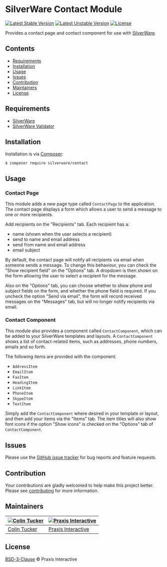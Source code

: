 # SilverWare Contact Module

[![Latest Stable Version](https://poser.pugx.org/silverware/contact/v/stable)](https://packagist.org/packages/silverware/contact)
[![Latest Unstable Version](https://poser.pugx.org/silverware/contact/v/unstable)](https://packagist.org/packages/silverware/contact)
[![License](https://poser.pugx.org/silverware/contact/license)](https://packagist.org/packages/silverware/contact)

Provides a contact page and contact component for use with [SilverWare][silverware].

## Contents

- [Requirements](#requirements)
- [Installation](#installation)
- [Usage](#usage)
- [Issues](#issues)
- [Contribution](#contribution)
- [Maintainers](#maintainers)
- [License](#license)

## Requirements

- [SilverWare][silverware]
- [SilverWare Validator][silverware-validator]

## Installation

Installation is via [Composer][composer]:

```
$ composer require silverware/contact
```

## Usage

### Contact Page

This module adds a new page type called `ContactPage` to the application. The contact
page displays a form which allows a user to send a message to one or more recipients.

Add recipients on the "Recipients" tab. Each recipient has a:

- name (shown when the user selects a recipient)
- send to name and email address
- send from name and email address
- email subject

By default, the contact page will notify all recipients via email when someone sends
a message.  To change this behaviour, you can check the "Show recipient field" on the
"Options" tab. A dropdown is then shown on the form allowing the user to select a
recipient for the message.

Also on the "Options" tab, you can choose whether to show phone and subject fields on
the form, and whether the phone field is required. If you uncheck the option "Send via email",
the form will record received messages on the "Messages" tab, but will no longer
notify recipients via email.

### Contact Component

This module also provides a component called `ContactComponent`, which can be added
to your SilverWare templates and layouts. A `ContactComponent` shows a list of
contact-related items, such as addresses, phone numbers, emails and so forth.

The following items are provided with the component:

- `AddressItem`
- `EmailItem`
- `FaxItem`
- `HeadingItem`
- `LinkItem`
- `PhoneItem`
- `SkypeItem`
- `TextItem`

Simply add the `ContactComponent` where desired in your template or layout, and then
add your items via the "Items" tab. The item titles will also show font icons if the
option "Show icons" is checked on the "Options" tab of `ContactComponent`.

## Issues

Please use the [GitHub issue tracker][issues] for bug reports and feature requests.

## Contribution

Your contributions are gladly welcomed to help make this project better.
Please see [contributing](CONTRIBUTING.md) for more information.

## Maintainers

[![Colin Tucker](https://avatars3.githubusercontent.com/u/1853705?s=144)](https://github.com/colintucker) | [![Praxis Interactive](https://avatars2.githubusercontent.com/u/1782612?s=144)](http://www.praxis.net.au)
---|---
[Colin Tucker](https://github.com/colintucker) | [Praxis Interactive](http://www.praxis.net.au)

## License

[BSD-3-Clause](LICENSE.md) &copy; Praxis Interactive

[silverware]: https://github.com/praxisnetau/silverware
[silverware-validator]: https://github.com/praxisnetau/silverware-validator
[composer]: https://getcomposer.org
[issues]: https://github.com/praxisnetau/silverware-contact/issues
